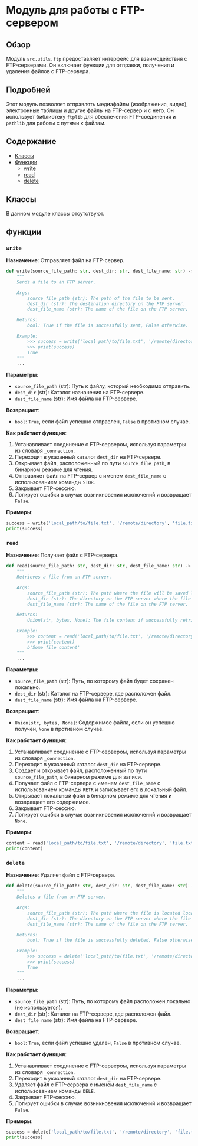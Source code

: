 # Модуль для работы с FTP-сервером

## Обзор

Модуль `src.utils.ftp` предоставляет интерфейс для взаимодействия с FTP-серверами. Он включает функции для отправки, получения и удаления файлов с FTP-сервера.

## Подробней

Этот модуль позволяет отправлять медиафайлы (изображения, видео), электронные таблицы и другие файлы на FTP-сервер и с него. Он использует библиотеку `ftplib` для обеспечения FTP-соединения и `pathlib` для работы с путями к файлам.

## Содержание

- [Классы](#Классы)
- [Функции](#Функции)
    - [write](#write)
    - [read](#read)
    - [delete](#delete)

## Классы

В данном модуле классы отсутствуют.

## Функции

### `write`

**Назначение**: Отправляет файл на FTP-сервер.

```python
def write(source_file_path: str, dest_dir: str, dest_file_name: str) -> bool:
    """
    Sends a file to an FTP server.

    Args:
        source_file_path (str): The path of the file to be sent.
        dest_dir (str): The destination directory on the FTP server.
        dest_file_name (str): The name of the file on the FTP server.

    Returns:
        bool: True if the file is successfully sent, False otherwise.

    Example:
        >>> success = write('local_path/to/file.txt', '/remote/directory', 'file.txt')
        >>> print(success)
        True
    """
    ...
```

**Параметры**:

- `source_file_path` (str): Путь к файлу, который необходимо отправить.
- `dest_dir` (str): Каталог назначения на FTP-сервере.
- `dest_file_name` (str): Имя файла на FTP-сервере.

**Возвращает**:

- `bool`: `True`, если файл успешно отправлен, `False` в противном случае.

**Как работает функция**:

1.  Устанавливает соединение с FTP-сервером, используя параметры из словаря `_connection`.
2.  Переходит в указанный каталог `dest_dir` на FTP-сервере.
3.  Открывает файл, расположенный по пути `source_file_path`, в бинарном режиме для чтения.
4.  Отправляет файл на FTP-сервер с именем `dest_file_name` с использованием команды `STOR`.
5.  Закрывает FTP-сессию.
6.  Логирует ошибки в случае возникновения исключений и возвращает `False`.

**Примеры**:

```python
success = write('local_path/to/file.txt', '/remote/directory', 'file.txt')
print(success)
```

### `read`

**Назначение**: Получает файл с FTP-сервера.

```python
def read(source_file_path: str, dest_dir: str, dest_file_name: str) -> Union[str, bytes, None]:
    """
    Retrieves a file from an FTP server.

    Args:
        source_file_path (str): The path where the file will be saved locally.
        dest_dir (str): The directory on the FTP server where the file is located.
        dest_file_name (str): The name of the file on the FTP server.

    Returns:
        Union[str, bytes, None]: The file content if successfully retrieved, None otherwise.

    Example:
        >>> content = read('local_path/to/file.txt', '/remote/directory', 'file.txt')
        >>> print(content)
        b'Some file content'
    """
    ...
```

**Параметры**:

-   `source_file_path` (str): Путь, по которому файл будет сохранен локально.
-   `dest_dir` (str): Каталог на FTP-сервере, где расположен файл.
-   `dest_file_name` (str): Имя файла на FTP-сервере.

**Возвращает**:

-   `Union[str, bytes, None]`: Содержимое файла, если он успешно получен, `None` в противном случае.

**Как работает функция**:

1.  Устанавливает соединение с FTP-сервером, используя параметры из словаря `_connection`.
2.  Переходит в указанный каталог `dest_dir` на FTP-сервере.
3.  Создает и открывает файл, расположенный по пути `source_file_path`, в бинарном режиме для записи.
4.  Получает файл с FTP-сервера с именем `dest_file_name` с использованием команды `RETR` и записывает его в локальный файл.
5.  Открывает локальный файл в бинарном режиме для чтения и возвращает его содержимое.
6.  Закрывает FTP-сессию.
7.  Логирует ошибки в случае возникновения исключений и возвращает `None`.

**Примеры**:

```python
content = read('local_path/to/file.txt', '/remote/directory', 'file.txt')
print(content)
```

### `delete`

**Назначение**: Удаляет файл с FTP-сервера.

```python
def delete(source_file_path: str, dest_dir: str, dest_file_name: str) -> bool:
    """
    Deletes a file from an FTP server.

    Args:
        source_file_path (str): The path where the file is located locally (not used).
        dest_dir (str): The directory on the FTP server where the file is located.
        dest_file_name (str): The name of the file on the FTP server.

    Returns:
        bool: True if the file is successfully deleted, False otherwise.

    Example:
        >>> success = delete('local_path/to/file.txt', '/remote/directory', 'file.txt')
        >>> print(success)
        True
    """
    ...
```

**Параметры**:

-   `source_file_path` (str): Путь, по которому файл расположен локально (не используется).
-   `dest_dir` (str): Каталог на FTP-сервере, где расположен файл.
-   `dest_file_name` (str): Имя файла на FTP-сервере.

**Возвращает**:

-   `bool`: `True`, если файл успешно удален, `False` в противном случае.

**Как работает функция**:

1.  Устанавливает соединение с FTP-сервером, используя параметры из словаря `_connection`.
2.  Переходит в указанный каталог `dest_dir` на FTP-сервере.
3.  Удаляет файл с FTP-сервера с именем `dest_file_name` с использованием команды `DELE`.
4.  Закрывает FTP-сессию.
5.  Логирует ошибки в случае возникновения исключений и возвращает `False`.

**Примеры**:

```python
success = delete('local_path/to/file.txt', '/remote/directory', 'file.txt')
print(success)